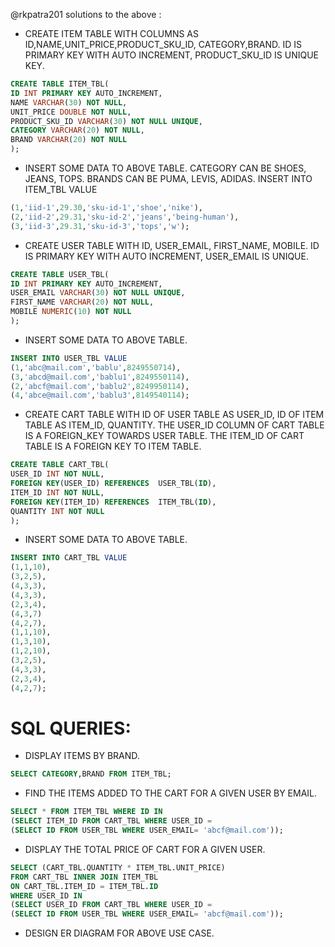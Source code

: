 @rkpatra201 solutions to the above : 
* CREATE ITEM TABLE WITH COLUMNS AS ID,NAME,UNIT_PRICE,PRODUCT_SKU_ID, CATEGORY,BRAND. ID IS PRIMARY KEY WITH AUTO INCREMENT, PRODUCT_SKU_ID IS UNIQUE KEY.
```sql
CREATE TABLE ITEM_TBL(
ID INT PRIMARY KEY AUTO_INCREMENT,
NAME VARCHAR(30) NOT NULL,
UNIT_PRICE DOUBLE NOT NULL,
PRODUCT_SKU_ID VARCHAR(30) NOT NULL UNIQUE,
CATEGORY VARCHAR(20) NOT NULL,
BRAND VARCHAR(20) NOT NULL
);
```

* INSERT SOME DATA TO ABOVE TABLE. CATEGORY CAN BE SHOES, JEANS, TOPS. BRANDS CAN BE PUMA, LEVIS, ADIDAS.
INSERT INTO ITEM_TBL VALUE
```sql
(1,'iid-1',29.30,'sku-id-1','shoe','nike'),
(2,'iid-2',29.31,'sku-id-2','jeans','being-human'),
(3,'iid-3',29.31,'sku-id-3','tops','w');
```
* CREATE USER TABLE WITH ID, USER_EMAIL, FIRST_NAME, MOBILE. ID IS PRIMARY KEY WITH AUTO INCREMENT, USER_EMAIL IS UNIQUE.
```sql
CREATE TABLE USER_TBL(
ID INT PRIMARY KEY AUTO_INCREMENT,
USER_EMAIL VARCHAR(30) NOT NULL UNIQUE,
FIRST_NAME VARCHAR(20) NOT NULL,
MOBILE NUMERIC(10) NOT NULL
);
```
* INSERT SOME DATA TO ABOVE TABLE.
```sql
INSERT INTO USER_TBL VALUE
(1,'abc@mail.com','bablu',8249550714),
(3,'abcd@mail.com','bablu1',8249550114),
(2,'abcf@mail.com','bablu2',8249950114),
(4,'abce@mail.com','bablu3',8149540114);
```


* CREATE CART TABLE WITH ID OF USER TABLE AS USER_ID, ID OF ITEM TABLE AS ITEM_ID, QUANTITY. THE USER_ID COLUMN OF CART TABLE IS A FOREIGN_KEY TOWARDS USER TABLE. THE ITEM_ID OF CART TABLE IS A FOREIGN KEY TO ITEM TABLE.


```sql
CREATE TABLE CART_TBL(
USER_ID INT NOT NULL,
FOREIGN KEY(USER_ID) REFERENCES  USER_TBL(ID),
ITEM_ID INT NOT NULL,
FOREIGN KEY(ITEM_ID) REFERENCES  ITEM_TBL(ID),
QUANTITY INT NOT NULL
);
```
* INSERT SOME DATA TO ABOVE TABLE. 
```sql
INSERT INTO CART_TBL VALUE
(1,1,10),
(3,2,5),
(4,3,3),
(4,3,3),
(2,3,4),
(4,3,7)
(4,2,7),
(1,1,10),
(1,3,10),
(1,2,10),
(3,2,5),
(4,3,3),
(2,3,4),
(4,2,7);
```



# SQL QUERIES:  
* DISPLAY ITEMS BY BRAND.
 ```sql
SELECT CATEGORY,BRAND FROM ITEM_TBL;
 ```
* FIND THE ITEMS ADDED TO THE CART FOR A GIVEN USER BY EMAIL.
 ```sql
SELECT * FROM ITEM_TBL WHERE ID IN
(SELECT ITEM_ID FROM CART_TBL WHERE USER_ID =
(SELECT ID FROM USER_TBL WHERE USER_EMAIL= 'abcf@mail.com'));
 ```
* DISPLAY THE TOTAL PRICE OF CART FOR A GIVEN USER.
 ```sql
SELECT (CART_TBL.QUANTITY * ITEM_TBL.UNIT_PRICE)
FROM CART_TBL INNER JOIN ITEM_TBL
ON CART_TBL.ITEM_ID = ITEM_TBL.ID
WHERE USER_ID IN
(SELECT USER_ID FROM CART_TBL WHERE USER_ID =
(SELECT ID FROM USER_TBL WHERE USER_EMAIL= 'abcf@mail.com'));
 ```
* DESIGN ER DIAGRAM FOR ABOVE USE CASE.

